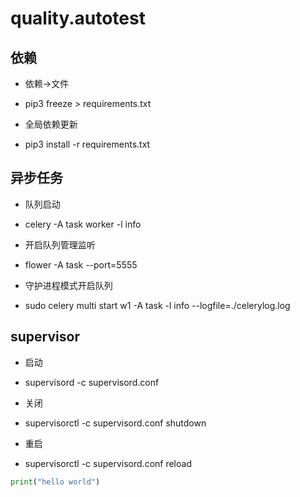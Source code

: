 # quality.autotest

## 依赖

- 依赖->文件

* pip3 freeze > requirements.txt

- 全局依赖更新

* pip3 install -r requirements.txt

## 异步任务

- 队列启动

* celery -A task worker -l info

- 开启队列管理监听

* flower -A task --port=5555

- 守护进程模式开启队列

* sudo celery multi start w1 -A task -l info --logfile=./celerylog.log

## supervisor

- 启动

* supervisord -c supervisord.conf

- 关闭

* supervisorctl -c supervisord.conf shutdown

- 重启

* supervisorctl -c supervisord.conf reload

```python
print("hello world")
```
